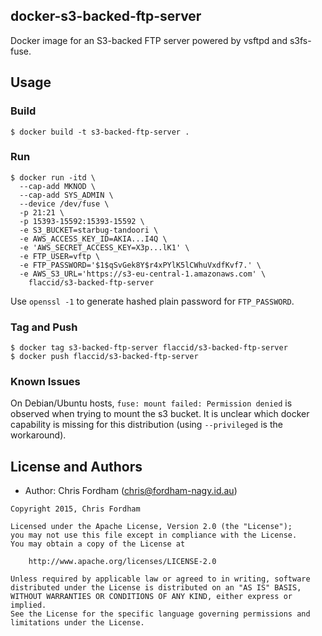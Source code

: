 ## docker-s3-backed-ftp-server

Docker image for an S3-backed FTP server powered by vsftpd and s3fs-fuse.

## Usage

### Build

    $ docker build -t s3-backed-ftp-server .

### Run

```
$ docker run -itd \
  --cap-add MKNOD \
  --cap-add SYS_ADMIN \
  --device /dev/fuse \
  -p 21:21 \
  -p 15393-15592:15393-15592 \
  -e S3_BUCKET=starbug-tandoori \
  -e AWS_ACCESS_KEY_ID=AKIA...I4Q \
  -e 'AWS_SECRET_ACCESS_KEY=X3p...lK1' \
  -e FTP_USER=vftp \
  -e FTP_PASSWORD='$1$qSvGek8Y$r4xPYlK5lCWhuVxdfKvf7.' \
  -e AWS_S3_URL='https://s3-eu-central-1.amazonaws.com' \
    flaccid/s3-backed-ftp-server
```

Use `openssl -1` to generate hashed plain password for `FTP_PASSWORD`.

### Tag and Push

    $ docker tag s3-backed-ftp-server flaccid/s3-backed-ftp-server
    $ docker push flaccid/s3-backed-ftp-server

### Known Issues

On Debian/Ubuntu hosts, `fuse: mount failed: Permission denied` is observed when trying to mount the s3 bucket. It is unclear which docker capability is missing for this distribution (using `--privileged` is the workaround).


License and Authors
-------------------
- Author: Chris Fordham (<chris@fordham-nagy.id.au>)

```text
Copyright 2015, Chris Fordham

Licensed under the Apache License, Version 2.0 (the "License");
you may not use this file except in compliance with the License.
You may obtain a copy of the License at

    http://www.apache.org/licenses/LICENSE-2.0

Unless required by applicable law or agreed to in writing, software
distributed under the License is distributed on an "AS IS" BASIS,
WITHOUT WARRANTIES OR CONDITIONS OF ANY KIND, either express or implied.
See the License for the specific language governing permissions and
limitations under the License.
```
